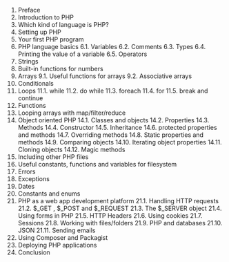 1. Preface
2. Introduction to PHP
3. Which kind of language is PHP?
4. Setting up PHP
5. Your first PHP program
6. PHP language basics
   6.1. Variables
   6.2. Comments
   6.3. Types
   6.4. Printing the value of a variable
   6.5. Operators
7. Strings
8. Built-in functions for numbers
9. Arrays
   9.1. Useful functions for arrays
   9.2. Associative arrays
10. Conditionals
11. Loops
    11.1. while
    11.2. do while
    11.3. foreach
    11.4. for
    11.5. break and continue
12. Functions
13. Looping arrays with map/filter/reduce
14. Object oriented PHP
    14.1. Classes and objects
    14.2. Properties
    14.3. Methods
    14.4. Constructor
    14.5. Inheritance
    14.6. protected properties and methods
    14.7. Overriding methods
    14.8. Static properties and methods
    14.9. Comparing objects
    14.10. Iterating object properties
    14.11. Cloning objects
    14.12. Magic methods
15. Including other PHP files
16. Useful constants, functions and variables for filesystem
17. Errors
18. Exceptions
19. Dates
20. Constants and enums
21. PHP as a web app development platform
    21.1. Handling HTTP requests
    21.2. $\_GET , $\_POST and $\_REQUEST
    21.3. The $\_SERVER object
    21.4. Using forms in PHP
    21.5. HTTP Headers
    21.6. Using cookies
    21.7. Sessions
    21.8. Working with files/folders
    21.9. PHP and databases
    21.10. JSON
    21.11. Sending emails
22. Using Composer and Packagist
23. Deploying PHP applications
24. Conclusion
